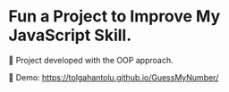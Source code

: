 # Fun a Project to Improve My JavaScript Skill.

💯 Project developed with the OOP approach.

🚀 Demo: <a href="https://tolgahantolu.github.io/GuessMyNumber/"> https://tolgahantolu.github.io/GuessMyNumber/ </a>
